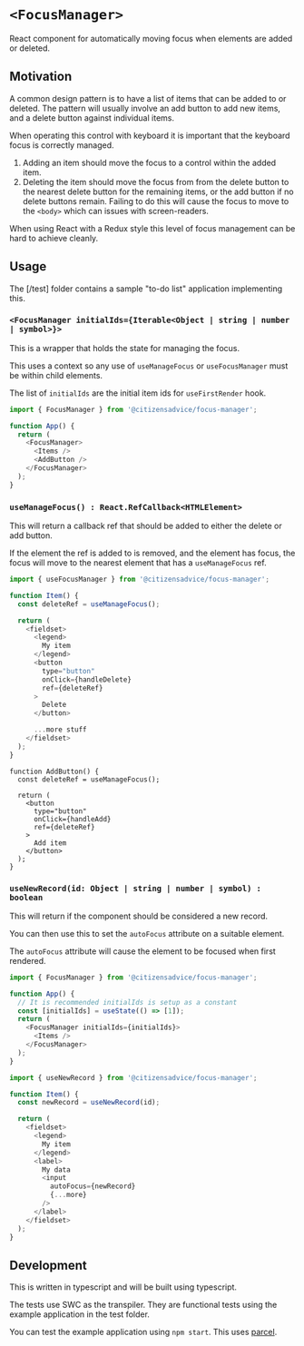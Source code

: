# `<FocusManager>`

React component for automatically moving focus when elements are added or deleted.

## Motivation

A common design pattern is to have a list of items that can be added to or deleted.
The pattern will usually involve an add button to add new items, and a delete button
against individual items.

When operating this control with keyboard it is important that the keyboard focus
is correctly managed.

1. Adding an item should move the focus to a control within the added item. 
2. Deleting the item should move the focus from from the delete button to the nearest
   delete button for the remaining items, or the add button if no delete buttons remain.
   Failing to do this will cause the focus to move to the `<body>` which can issues with screen-readers.

When using React with a Redux style this level of focus management can be hard to achieve cleanly.

## Usage

The [/test] folder contains a sample "to-do list" application implementing this.

### `<FocusManager initialIds={Iterable<Object | string | number | symbol>}>`

This is a wrapper that holds the state for managing the focus.

This uses a context so any use of `useManageFocus` or `useFocusManager` must be within child elements.

The list of `initialIds` are the initial item ids for `useFirstRender` hook.

```js
import { FocusManager } from '@citizensadvice/focus-manager';

function App() {
  return (
    <FocusManager>
      <Items />
      <AddButton />
    </FocusManager>
  );
}
```

### `useManageFocus() : React.RefCallback<HTMLElement>`

This will return a callback ref that should be added to either the delete or add button.

If the element the ref is added to is removed, and the element has focus, the focus will move
to the nearest element that has a `useManageFocus` ref.

```js
import { useFocusManager } from '@citizensadvice/focus-manager';

function Item() {
  const deleteRef = useManageFocus();

  return (
    <fieldset>
      <legend>
        My item
      </legend>
      <button
        type="button"
        onClick={handleDelete}
        ref={deleteRef}
      >
        Delete
      </button>

      ...more stuff
    </fieldset>
  );
}
```

```
function AddButton() {
  const deleteRef = useManageFocus();

  return (
    <button
      type="button"
      onClick={handleAdd}
      ref={deleteRef}
    >
      Add item
    </button>
  );
}
```

### `useNewRecord(id: Object | string | number | symbol) : boolean`

This will return if the component should be considered a new record.

You can then use this to set the `autoFocus` attribute on a suitable element.

The `autoFocus` attribute will cause the element to be focused when first rendered.

```js
import { FocusManager } from '@citizensadvice/focus-manager';

function App() {
  // It is recommended initialIds is setup as a constant
  const [initialIds] = useState(() => [1]);
  return (
    <FocusManager initialIds={initialIds}>
      <Items />
    </FocusManager>
  );
}
```

```js
import { useNewRecord } from '@citizensadvice/focus-manager';

function Item() {
  const newRecord = useNewRecord(id);

  return (
    <fieldset>
      <legend>
        My item
      </legend>
      <label>
        My data
        <input
          autoFocus={newRecord}
          {...more}
        />
      </label>
    </fieldset>
  );
}
```

## Development

This is written in typescript and will be built using typescript.

The tests use SWC as the transpiler.  They are functional tests using the example application in the test folder.

You can test the example application using `npm start`.  This uses [parcel](parceljs.org/).
